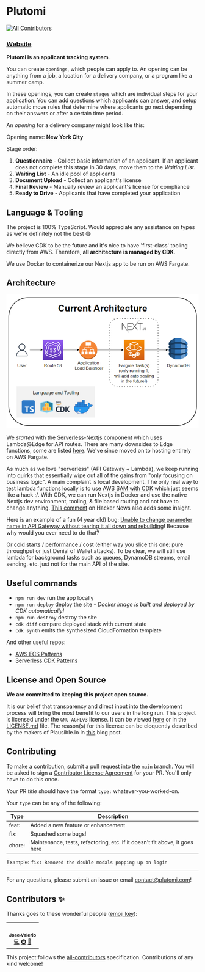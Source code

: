 # Plutomi

<!-- ALL-CONTRIBUTORS-BADGE:START - Do not remove or modify this section -->

[![All Contributors](https://img.shields.io/badge/all_contributors-2-orange.svg?style=flat-square)](#contributors-)

<!-- ALL-CONTRIBUTORS-BADGE:END -->

### [Website](https://plutomi.com)

**Plutomi is an applicant tracking system**.

You can create `openings`, which people can apply to. An opening can be anything from a job, a location for a delivery company, or a program like a summer camp.

In these openings, you can create `stages` which are individual steps for your application. You can add questions which applicants can answer, and setup automatic move rules that determine where applicants go next depending on their answers or after a certain time period.

An _opening_ for a delivery company might look like this:

Opening name: **New York City**

Stage order:

1. **Questionnaire** - Collect basic information of an applicant. If an applicant does not complete this stage in 30 days, move them to the _Waiting List_.
2. **Waiting List** - An idle pool of applicants
3. **Document Upload** - Collect an applicant's license
4. **Final Review** - Manually review an applicant's license for compliance
5. **Ready to Drive** - Applicants that have completed your application

## Language & Tooling

The project is 100% TypeScript. Would appreciate any assistance on types as we're definitely not the best :sweat_smile:

We believe CDK to be the future and it's nice to have 'first-class' tooling directly from AWS. Therefore,
**all architecture is managed by CDK**.

We use Docker to containerize our Nextjs app to be run on AWS Fargate.

## Architecture

![infra](images/infra.png)

We _started_ with the [Serverless-Nextjs](https://github.com/serverless-Nextjs/serverless-next.js) component which uses Lambda@Edge for API routes. There are many downsides to Edge functions, some are listed [here](https://github.com/plutomi/plutomi/issues/172). We've since moved on to hosting entirely on AWS Fargate.

As much as we love "serverless" (API Gateway + Lambda), we keep running into quirks that essentially wipe out all of the gains from "only focusing on business logic". A main complaint is local development. The only real way to test lambda functions locally is to use [AWS SAM with CDK](https://aws.amazon.com/blogs/compute/better-together-aws-sam-and-aws-cdk/) which just seems like a hack :/.
With CDK, we can run Nextjs in Docker and use the native Nextjs dev environment, tooling, & file based routing and not have to change anything. [This comment](https://news.ycombinator.com/item?id=28841292) on Hacker News also adds some insight.

Here is an example of a fun (4 year old) bug: [Unable to change parameter name in API Gateway without tearing it all down and rebuilding](https://github.com/serverless/serverless/issues/3785)! Because why would you ever need to do that?

Or [cold starts](https://filia-aleks.medium.com/aws-lambda-battle-2021-performance-comparison-for-all-languages-c1b441005fd1) / [performance](https://www.trek10.com/blog/fargate-vs-lambda) / cost (either way you slice this one: pure throughput or just Denial of Wallet attacks). To be clear, we will still use lambda for background tasks such as queues, DynamoDB streams, email sending, etc. just not for the main API of the site.

## Useful commands

- `npm run dev` run the app locally
- `npm run deploy` deploy the site - _Docker image is built and deployed by CDK automatically!_
- `npm run destroy` destroy the site
- `cdk diff` compare deployed stack with current state
- `cdk synth` emits the synthesized CloudFormation template

And other useful repos:

- [AWS ECS Patterns](https://github.com/aws/aws-cdk/tree/master/packages/%40aws-cdk/aws-ecs-patterns)
- [Serverless CDK Patterns](https://github.com/cdk-patterns/serverless)

## License and Open Source

**We are committed to keeping this project open source.**

It is our belief that transparency and direct input into the development process will bring the most benefit to our users in the long run. This project is licensed under the `GNU AGPLv3` license. It can be viewed [here](https://choosealicense.com/licenses/agpl-3.0/) or in the [LICENSE.md](LICENSE.md) file. The reason(s) for this license can be eloquently described by the makers of Plausible.io in [this](https://plausible.io/blog/open-source-licenses) blog post.

## Contributing

To make a contribution, submit a pull request into the `main` branch. You will be asked to sign a [Contributor License Agreement](https://en.wikipedia.org/wiki/Contributor_License_Agreement) for your PR. You'll only have to do this once.

Your PR _title_ should have the format `type:` whatever-you-worked-on.

Your `type` can be any of the following:

| Type   | Description                                                                 |
| ------ | --------------------------------------------------------------------------- |
| feat:  | Added a new feature or enhancement                                          |
| fix:   | Squashed some bugs!                                                         |
| chore: | Maintenance, tests, refactoring, etc. If it doesn't fit above, it goes here |

Example: `fix: Removed the double modals popping up on login`

---

For any questions, please submit an issue or email contact@plutomi.com!

## Contributors ✨

Thanks goes to these wonderful people ([emoji key](https://allcontributors.org/docs/en/emoji-key)):

<!-- ALL-CONTRIBUTORS-LIST:START - Do not remove or modify this section -->
<!-- prettier-ignore-start -->
<!-- markdownlint-disable -->
<table>
  <tr>
      <td align="center"><a href="https://github.com/joswayski"><img src="https://avatars.githubusercontent.com/u/22891173?v=4?s=100" width="100px;" alt=""/><br /><sub><b>Jose Valerio</b></sub></a><br /><a href="https://github.com/plutomi/plutomi/commits?author=joswayski" title="Code">💻</a> <a href="#infra-joswayski" title="Infrastructure (Hosting, Build-Tools, etc)">🚇</a> <a href="#maintenance-joswayski" title="Maintenance">🚧</a></td>
  </tr>
</table>

<!-- markdownlint-restore -->
<!-- prettier-ignore-end -->

<!-- ALL-CONTRIBUTORS-LIST:END -->

This project follows the [all-contributors](https://github.com/all-contributors/all-contributors) specification. Contributions of any kind welcome!
